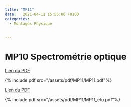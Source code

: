 ```yaml
---
title: "MP11"
date:   2021-04-11 15:55:00 +0100
categories:
  - Montages Physique

  
---
```


# MP10 Spectrométrie optique

[Lien du PDF](/assets/pdf/MP11/MP11.pdf)

{% include pdf src="/assets/pdf/MP11/MP11.pdf"%}

[Lien du PDF](/assets/pdf/MP11/MP11_etu.pdf)

{% include pdf src="/assets/pdf/MP11/MP11_etu.pdf"%}

